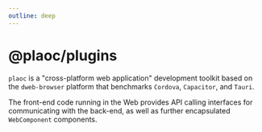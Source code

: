 ```yaml
---
outline: deep
---
```


# @plaoc/plugins

`plaoc` is a "cross-platform web application" development toolkit based on the `dweb-browser` platform that benchmarks `Cordova`, `Capacitor`, and `Tauri`.

The front-end code running in the Web provides API calling interfaces for communicating with the back-end, as well as further encapsulated `WebComponent` components.